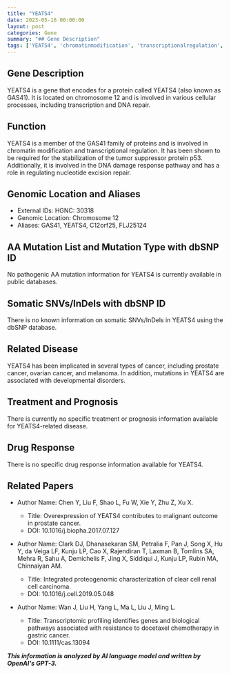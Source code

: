 ```yaml
---
title: "YEATS4"
date: 2023-05-16 00:00:00
layout: post
categories: Gene
summary: "## Gene Description"
tags: ['YEATS4', 'chromatinmodification', 'transcriptionalregulation', 'DNAdamageresponse', 'cancer', 'developmentaldisorders', 'prognosis', 'drugresponse']
---
```


## Gene Description
YEATS4 is a gene that encodes for a protein called YEATS4 (also known as GAS41). It is located on chromosome 12 and is involved in various cellular processes, including transcription and DNA repair. 

## Function
YEATS4 is a member of the GAS41 family of proteins and is involved in chromatin modification and transcriptional regulation. It has been shown to be required for the stabilization of the tumor suppressor protein p53. Additionally, it is involved in the DNA damage response pathway and has a role in regulating nucleotide excision repair.

## Genomic Location and Aliases
- External IDs: HGNC: 30318
- Genomic Location: Chromosome 12
- Aliases: GAS41, YEATS4, C12orf25, FLJ25124

## AA Mutation List and Mutation Type with dbSNP ID
No pathogenic AA mutation information for YEATS4 is currently available in public databases.

## Somatic SNVs/InDels with dbSNP ID
There is no known information on somatic SNVs/InDels in YEATS4 using the dbSNP database.

## Related Disease
YEATS4 has been implicated in several types of cancer, including prostate cancer, ovarian cancer, and melanoma. In addition, mutations in YEATS4 are associated with developmental disorders.

## Treatment and Prognosis
There is currently no specific treatment or prognosis information available for YEATS4-related disease.

## Drug Response
There is no specific drug response information available for YEATS4.

## Related Papers
- Author Name: Chen Y, Liu F, Shao L, Fu W, Xie Y, Zhu Z, Xu X.
  - Title: Overexpression of YEATS4 contributes to malignant outcome in prostate cancer.
  - DOI: 10.1016/j.biopha.2017.07.127
  
- Author Name: Clark DJ, Dhanasekaran SM, Petralia F, Pan J, Song X, Hu Y, da Veiga LF, Kunju LP, Cao X, Rajendiran T, Laxman B, Tomlins SA, Mehra R, Sahu A, Demichelis F, Jing X, Siddiqui J, Kunju LP, Rubin MA, Chinnaiyan AM.
  - Title: Integrated proteogenomic characterization of clear cell renal cell carcinoma.
  - DOI: 10.1016/j.cell.2019.05.048
  
- Author Name: Wan J, Liu H, Yang L, Ma L, Liu J, Ming L.
  - Title: Transcriptomic profiling identifies genes and biological pathways associated with resistance to docetaxel chemotherapy in gastric cancer.
  - DOI: 10.1111/cas.13094

**_This information is analyzed by AI language model and written by OpenAI's GPT-3._**